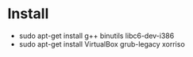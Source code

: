 # Install

- sudo apt-get install g++ binutils libc6-dev-i386
- sudo apt-get install VirtualBox grub-legacy xorriso